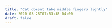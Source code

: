 ```yaml
---
title: "Cat doesnt take middle fingers lightly"
date: 2020-03-28T07:53:38-04:00
draft: false
---
```

